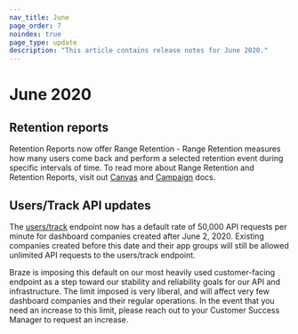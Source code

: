 ```yaml
---
nav_title: June
page_order: 7
noindex: true
page_type: update
description: "This article contains release notes for June 2020."
---
```

# June 2020

## Retention reports

Retention Reports now offer Range Retention - Range Retention measures how many users come back and perform a selected retention event during specific intervals of time. To read more about Range Retention and Retention Reports, visit out [Canvas][1] and [Campaign][2] docs. 

## Users/Track API updates

The [users/track][3] endpoint now has a default rate of 50,000 API requests per minute for dashboard companies created after June 2, 2020. Existing companies created before this date and their app groups will still be allowed unlimited API requests to the users/track endpoint.

Braze is imposing this default on our most heavily used customer-facing endpoint as a step toward our stability and reliability goals for our API and infrastructure. The limit imposed is very liberal, and will affect very few dashboard companies and their regular operations. In the event that you need an increase to this limit, please reach out to your Customer Success Manager to request an increase.

[1]: {{site.baseurl}}/user_guide/engagement_tools/canvas/retention_reports/
[2]: {{site.baseurl}}/user_guide/engagement_tools/campaigns/testing_and_more/retention_reports/
[3]: {{site.baseurl}}/api/endpoints/user_data/post_user_track/
